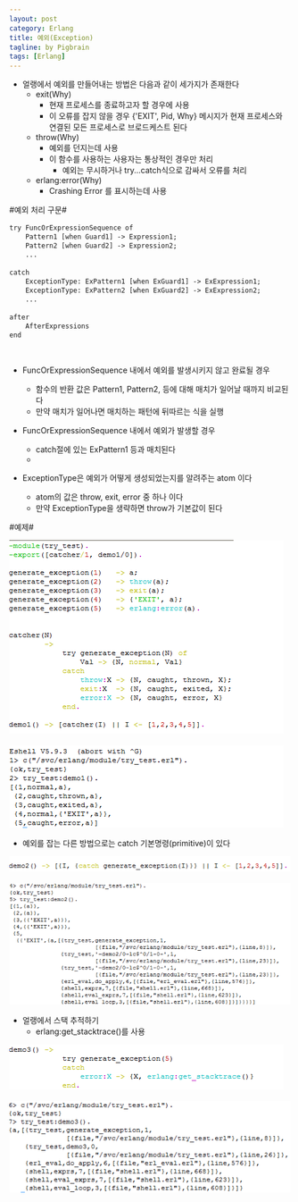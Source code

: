 ```yaml
---
layout: post
category: Erlang
title: 예외(Exception)
tagline: by Pigbrain
tags: [Erlang]
---
```


<!--more-->

* 얼랭에서 예외를 만들어내는 방법은 다음과 같이 세가지가 존재한다  
	* exit(Why)  
		* 현재 프로세스를 종료하고자 할 경우에 사용  
		* 이 오류를 잡지 않을 경우 {'EXIT', Pid, Why} 메시지가 현재 프로세스와 연결된 모든 프로세스로 브로드케스트 된다  
	* throw(Why)  
		* 예외를 던지는데 사용  
		* 이 함수를 사용하는 사용자는 통상적인 경우만 처리  
			* 예외는 무시하거나 try...catch식으로 감싸서 오류를 처리
	* erlang:error(Why)  
		* Crashing Error 를 표시하는데 사용

#예외 처리 구문#  

	try FuncOrExpressionSequence of  
	    Pattern1 [when Guard1] -> Expression1;  
	    Pattern2 [when Guard2] -> Expression2;    
	    ...  

	catch   
	    ExceptionType: ExPattern1 [when ExGuard1] -> ExExpression1;  
	    ExceptionType: ExPattern2 [when ExGuard2] -> ExExpression2;    
	    ...   

	after    
	    AfterExpressions    
	end    

<br>  


* FuncOrExpressionSequence 내에서 예외를 발생시키지 않고 완료될 경우
	* 함수의 반환 값은 Pattern1, Pattern2, 등에 대해 매치가 일어날 때까지 비교된다  
	* 만약 매치가 일어나면 매치하는 패턴에 뒤따르는 식을 실행  
	
* FuncOrExpressionSequence 내에서 예외가 발생할 경우  
	*  catch절에 있는 ExPattern1 등과 매치된다
	*  
* ExceptionType은 예외가 어떻게 생성되었는지를 알려주는 atom 이다  
	* atom의 값은 throw, exit, error 중 하나 이다
	* 만약 ExceptionType을 생략하면 throw가 기본값이 된다

  
#예제#

<img src="/assets/themes/Snail/img/Erlang/Exception/exception1-1.png" alt="">  
<br>
<br>
<img src="/assets/themes/Snail/img/Erlang/Exception/exception1-2.png" alt="">  
<br>

* 예외를 잡는 다른 방법으로는 catch 기본명령(primitive)이 있다  
<img src="/assets/themes/Snail/img/Erlang/Exception/exception2-1.png" alt="">  
<br>
<br>
<img src="/assets/themes/Snail/img/Erlang/Exception/exception2-2.png" alt="">  
<br> 

* 얼랭에서 스택 추적하기  
	*  erlang:get_stacktrace()를 사용  
<img src="/assets/themes/Snail/img/Erlang/Exception/exception3-1.png" alt="">  
<br>
<br>
<img src="/assets/themes/Snail/img/Erlang/Exception/exception3-2.png" alt="">  
<br> 